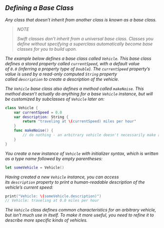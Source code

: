## *Defining a Base Class*

*Any class that doesn’t inherit from another class is known as a base class.*

> *NOTE*
> 
> *Swift classes don’t inherit from a universal base class. Classes you define without specifying a superclass automatically become base classes for you to build upon.*

*The example below defines a base class called `Vehicle`. This base class defines a stored property called `currentSpeed`, with a default value of `0.0` (inferring a property type of `Double`). The `currentSpeed` property’s value is used by a read-only computed `String` property called `description` to create a description of the vehicle.*

*The `Vehicle` base class also defines a method called `makeNoise`. This method doesn’t actually do anything for a base `Vehicle` instance, but will be customized by subclasses of `Vehicle` later on:*

```swift
class Vehicle {
    var currentSpeed = 0.0
    var description: String {
        return "traveling at \(currentSpeed) miles per hour"
    }
    func makeNoise() {
        // do nothing - an arbitrary vehicle doesn't necessarily make a noise
    }
}
```

*You create a new instance of `Vehicle` with initializer syntax, which is written as a type name followed by empty parentheses:*

```swift
let someVehicle = Vehicle()
```

*Having created a new `Vehicle` instance, you can access its `description` property to print a human-readable description of the vehicle’s current speed:*

```swift
print("Vehicle: \(someVehicle.description)")
// Vehicle: traveling at 0.0 miles per hour
```

*The `Vehicle` class defines common characteristics for an arbitrary vehicle, but isn’t much use in itself. To make it more useful, you need to refine it to describe more specific kinds of vehicles.*


